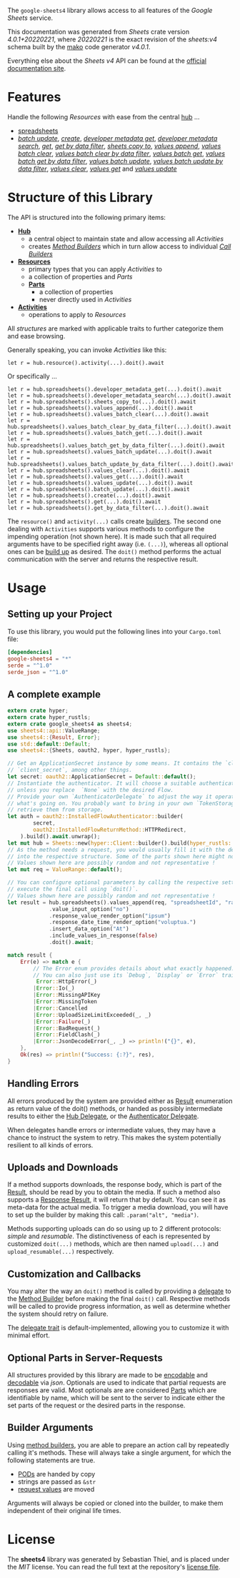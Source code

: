 <!---
DO NOT EDIT !
This file was generated automatically from 'src/generator/templates/api/README.md.mako'
DO NOT EDIT !
-->
The `google-sheets4` library allows access to all features of the *Google Sheets* service.

This documentation was generated from *Sheets* crate version *4.0.1+20220221*, where *20220221* is the exact revision of the *sheets:v4* schema built by the [mako](http://www.makotemplates.org/) code generator *v4.0.1*.

Everything else about the *Sheets* *v4* API can be found at the
[official documentation site](https://developers.google.com/sheets/).
# Features

Handle the following *Resources* with ease from the central [hub](https://docs.rs/google-sheets4/4.0.1+20220221/google_sheets4/Sheets) ... 

* [spreadsheets](https://docs.rs/google-sheets4/4.0.1+20220221/google_sheets4/api::Spreadsheet)
 * [*batch update*](https://docs.rs/google-sheets4/4.0.1+20220221/google_sheets4/api::SpreadsheetBatchUpdateCall), [*create*](https://docs.rs/google-sheets4/4.0.1+20220221/google_sheets4/api::SpreadsheetCreateCall), [*developer metadata get*](https://docs.rs/google-sheets4/4.0.1+20220221/google_sheets4/api::SpreadsheetDeveloperMetadataGetCall), [*developer metadata search*](https://docs.rs/google-sheets4/4.0.1+20220221/google_sheets4/api::SpreadsheetDeveloperMetadataSearchCall), [*get*](https://docs.rs/google-sheets4/4.0.1+20220221/google_sheets4/api::SpreadsheetGetCall), [*get by data filter*](https://docs.rs/google-sheets4/4.0.1+20220221/google_sheets4/api::SpreadsheetGetByDataFilterCall), [*sheets copy to*](https://docs.rs/google-sheets4/4.0.1+20220221/google_sheets4/api::SpreadsheetSheetCopyToCall), [*values append*](https://docs.rs/google-sheets4/4.0.1+20220221/google_sheets4/api::SpreadsheetValueAppendCall), [*values batch clear*](https://docs.rs/google-sheets4/4.0.1+20220221/google_sheets4/api::SpreadsheetValueBatchClearCall), [*values batch clear by data filter*](https://docs.rs/google-sheets4/4.0.1+20220221/google_sheets4/api::SpreadsheetValueBatchClearByDataFilterCall), [*values batch get*](https://docs.rs/google-sheets4/4.0.1+20220221/google_sheets4/api::SpreadsheetValueBatchGetCall), [*values batch get by data filter*](https://docs.rs/google-sheets4/4.0.1+20220221/google_sheets4/api::SpreadsheetValueBatchGetByDataFilterCall), [*values batch update*](https://docs.rs/google-sheets4/4.0.1+20220221/google_sheets4/api::SpreadsheetValueBatchUpdateCall), [*values batch update by data filter*](https://docs.rs/google-sheets4/4.0.1+20220221/google_sheets4/api::SpreadsheetValueBatchUpdateByDataFilterCall), [*values clear*](https://docs.rs/google-sheets4/4.0.1+20220221/google_sheets4/api::SpreadsheetValueClearCall), [*values get*](https://docs.rs/google-sheets4/4.0.1+20220221/google_sheets4/api::SpreadsheetValueGetCall) and [*values update*](https://docs.rs/google-sheets4/4.0.1+20220221/google_sheets4/api::SpreadsheetValueUpdateCall)




# Structure of this Library

The API is structured into the following primary items:

* **[Hub](https://docs.rs/google-sheets4/4.0.1+20220221/google_sheets4/Sheets)**
    * a central object to maintain state and allow accessing all *Activities*
    * creates [*Method Builders*](https://docs.rs/google-sheets4/4.0.1+20220221/google_sheets4/client::MethodsBuilder) which in turn
      allow access to individual [*Call Builders*](https://docs.rs/google-sheets4/4.0.1+20220221/google_sheets4/client::CallBuilder)
* **[Resources](https://docs.rs/google-sheets4/4.0.1+20220221/google_sheets4/client::Resource)**
    * primary types that you can apply *Activities* to
    * a collection of properties and *Parts*
    * **[Parts](https://docs.rs/google-sheets4/4.0.1+20220221/google_sheets4/client::Part)**
        * a collection of properties
        * never directly used in *Activities*
* **[Activities](https://docs.rs/google-sheets4/4.0.1+20220221/google_sheets4/client::CallBuilder)**
    * operations to apply to *Resources*

All *structures* are marked with applicable traits to further categorize them and ease browsing.

Generally speaking, you can invoke *Activities* like this:

```Rust,ignore
let r = hub.resource().activity(...).doit().await
```

Or specifically ...

```ignore
let r = hub.spreadsheets().developer_metadata_get(...).doit().await
let r = hub.spreadsheets().developer_metadata_search(...).doit().await
let r = hub.spreadsheets().sheets_copy_to(...).doit().await
let r = hub.spreadsheets().values_append(...).doit().await
let r = hub.spreadsheets().values_batch_clear(...).doit().await
let r = hub.spreadsheets().values_batch_clear_by_data_filter(...).doit().await
let r = hub.spreadsheets().values_batch_get(...).doit().await
let r = hub.spreadsheets().values_batch_get_by_data_filter(...).doit().await
let r = hub.spreadsheets().values_batch_update(...).doit().await
let r = hub.spreadsheets().values_batch_update_by_data_filter(...).doit().await
let r = hub.spreadsheets().values_clear(...).doit().await
let r = hub.spreadsheets().values_get(...).doit().await
let r = hub.spreadsheets().values_update(...).doit().await
let r = hub.spreadsheets().batch_update(...).doit().await
let r = hub.spreadsheets().create(...).doit().await
let r = hub.spreadsheets().get(...).doit().await
let r = hub.spreadsheets().get_by_data_filter(...).doit().await
```

The `resource()` and `activity(...)` calls create [builders][builder-pattern]. The second one dealing with `Activities` 
supports various methods to configure the impending operation (not shown here). It is made such that all required arguments have to be 
specified right away (i.e. `(...)`), whereas all optional ones can be [build up][builder-pattern] as desired.
The `doit()` method performs the actual communication with the server and returns the respective result.

# Usage

## Setting up your Project

To use this library, you would put the following lines into your `Cargo.toml` file:

```toml
[dependencies]
google-sheets4 = "*"
serde = "^1.0"
serde_json = "^1.0"
```

## A complete example

```Rust
extern crate hyper;
extern crate hyper_rustls;
extern crate google_sheets4 as sheets4;
use sheets4::api::ValueRange;
use sheets4::{Result, Error};
use std::default::Default;
use sheets4::{Sheets, oauth2, hyper, hyper_rustls};

// Get an ApplicationSecret instance by some means. It contains the `client_id` and 
// `client_secret`, among other things.
let secret: oauth2::ApplicationSecret = Default::default();
// Instantiate the authenticator. It will choose a suitable authentication flow for you, 
// unless you replace  `None` with the desired Flow.
// Provide your own `AuthenticatorDelegate` to adjust the way it operates and get feedback about 
// what's going on. You probably want to bring in your own `TokenStorage` to persist tokens and
// retrieve them from storage.
let auth = oauth2::InstalledFlowAuthenticator::builder(
        secret,
        oauth2::InstalledFlowReturnMethod::HTTPRedirect,
    ).build().await.unwrap();
let mut hub = Sheets::new(hyper::Client::builder().build(hyper_rustls::HttpsConnectorBuilder::new().with_native_roots().https_or_http().enable_http1().enable_http2().build()), auth);
// As the method needs a request, you would usually fill it with the desired information
// into the respective structure. Some of the parts shown here might not be applicable !
// Values shown here are possibly random and not representative !
let mut req = ValueRange::default();

// You can configure optional parameters by calling the respective setters at will, and
// execute the final call using `doit()`.
// Values shown here are possibly random and not representative !
let result = hub.spreadsheets().values_append(req, "spreadsheetId", "range")
             .value_input_option("no")
             .response_value_render_option("ipsum")
             .response_date_time_render_option("voluptua.")
             .insert_data_option("At")
             .include_values_in_response(false)
             .doit().await;

match result {
    Err(e) => match e {
        // The Error enum provides details about what exactly happened.
        // You can also just use its `Debug`, `Display` or `Error` traits
         Error::HttpError(_)
        |Error::Io(_)
        |Error::MissingAPIKey
        |Error::MissingToken
        |Error::Cancelled
        |Error::UploadSizeLimitExceeded(_, _)
        |Error::Failure(_)
        |Error::BadRequest(_)
        |Error::FieldClash(_)
        |Error::JsonDecodeError(_, _) => println!("{}", e),
    },
    Ok(res) => println!("Success: {:?}", res),
}

```
## Handling Errors

All errors produced by the system are provided either as [Result](https://docs.rs/google-sheets4/4.0.1+20220221/google_sheets4/client::Result) enumeration as return value of
the doit() methods, or handed as possibly intermediate results to either the 
[Hub Delegate](https://docs.rs/google-sheets4/4.0.1+20220221/google_sheets4/client::Delegate), or the [Authenticator Delegate](https://docs.rs/yup-oauth2/*/yup_oauth2/trait.AuthenticatorDelegate.html).

When delegates handle errors or intermediate values, they may have a chance to instruct the system to retry. This 
makes the system potentially resilient to all kinds of errors.

## Uploads and Downloads
If a method supports downloads, the response body, which is part of the [Result](https://docs.rs/google-sheets4/4.0.1+20220221/google_sheets4/client::Result), should be
read by you to obtain the media.
If such a method also supports a [Response Result](https://docs.rs/google-sheets4/4.0.1+20220221/google_sheets4/client::ResponseResult), it will return that by default.
You can see it as meta-data for the actual media. To trigger a media download, you will have to set up the builder by making
this call: `.param("alt", "media")`.

Methods supporting uploads can do so using up to 2 different protocols: 
*simple* and *resumable*. The distinctiveness of each is represented by customized 
`doit(...)` methods, which are then named `upload(...)` and `upload_resumable(...)` respectively.

## Customization and Callbacks

You may alter the way an `doit()` method is called by providing a [delegate](https://docs.rs/google-sheets4/4.0.1+20220221/google_sheets4/client::Delegate) to the 
[Method Builder](https://docs.rs/google-sheets4/4.0.1+20220221/google_sheets4/client::CallBuilder) before making the final `doit()` call. 
Respective methods will be called to provide progress information, as well as determine whether the system should 
retry on failure.

The [delegate trait](https://docs.rs/google-sheets4/4.0.1+20220221/google_sheets4/client::Delegate) is default-implemented, allowing you to customize it with minimal effort.

## Optional Parts in Server-Requests

All structures provided by this library are made to be [encodable](https://docs.rs/google-sheets4/4.0.1+20220221/google_sheets4/client::RequestValue) and 
[decodable](https://docs.rs/google-sheets4/4.0.1+20220221/google_sheets4/client::ResponseResult) via *json*. Optionals are used to indicate that partial requests are responses 
are valid.
Most optionals are are considered [Parts](https://docs.rs/google-sheets4/4.0.1+20220221/google_sheets4/client::Part) which are identifiable by name, which will be sent to 
the server to indicate either the set parts of the request or the desired parts in the response.

## Builder Arguments

Using [method builders](https://docs.rs/google-sheets4/4.0.1+20220221/google_sheets4/client::CallBuilder), you are able to prepare an action call by repeatedly calling it's methods.
These will always take a single argument, for which the following statements are true.

* [PODs][wiki-pod] are handed by copy
* strings are passed as `&str`
* [request values](https://docs.rs/google-sheets4/4.0.1+20220221/google_sheets4/client::RequestValue) are moved

Arguments will always be copied or cloned into the builder, to make them independent of their original life times.

[wiki-pod]: http://en.wikipedia.org/wiki/Plain_old_data_structure
[builder-pattern]: http://en.wikipedia.org/wiki/Builder_pattern
[google-go-api]: https://github.com/google/google-api-go-client

# License
The **sheets4** library was generated by Sebastian Thiel, and is placed 
under the *MIT* license.
You can read the full text at the repository's [license file][repo-license].

[repo-license]: https://github.com/Byron/google-apis-rsblob/main/LICENSE.md

